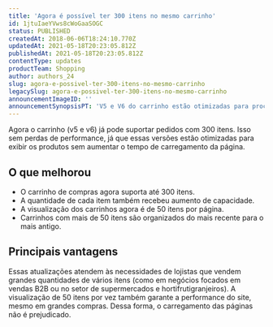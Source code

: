 ```yaml
---
title: 'Agora é possível ter 300 itens no mesmo carrinho'
id: 1jtuIaeYVws8cWoGaaSOGC
status: PUBLISHED
createdAt: 2018-06-06T18:24:10.770Z
updatedAt: 2021-05-18T20:23:05.812Z
publishedAt: 2021-05-18T20:23:05.812Z
contentType: updates
productTeam: Shopping
author: authors_24
slug: agora-e-possivel-ter-300-itens-no-mesmo-carrinho
legacySlug: agora-e-possivel-ter-300-itens-no-mesmo-carrinho
announcementImageID: ''
announcementSynopsisPT: 'V5 e V6 do carrinho estão otimizadas para processar grandes pedidos e manter a performance da sua loja.'
---
```


Agora o carrinho (v5 e v6) já pode suportar pedidos com 300 itens. Isso sem perdas de performance, já que essas versões estão otimizadas para exibir os produtos sem aumentar o tempo de carregamento da página.

## O que melhorou
- O carrinho de compras agora suporta até 300 itens.
- A quantidade de cada item também recebeu aumento de capacidade.
- A visualização dos carrinhos agora é de 50 itens por página.
- Carrinhos com mais de 50 itens são organizados do mais recente para o mais antigo.

## Principais vantagens
Essas atualizações atendem às necessidades de lojistas que vendem grandes quantidades de vários itens (como em negócios focados em vendas B2B ou no setor de supermercados e hortifrutigranjeiros). A visualização de 50 itens por vez também garante a performance do site, mesmo em grandes compras. Dessa forma, o carregamento das páginas não é prejudicado.
